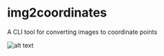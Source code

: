 # img2coordinates
A CLI tool for converting images to coordinate points




![alt text](https://raw.githubusercontent.com/crunchypi/img2coordinates/master/demo/cat.png "Original")
